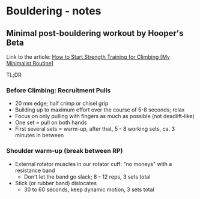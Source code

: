 # Bouldering - notes

## Minimal post-bouldering workout by Hooper's Beta
Link to the article: [How to Start Strength Training for Climbing [My Minimalist Routine]](https://www.hoopersbeta.com/library/10-science-backed-ways-to-get-stronger-in-half-the-time)

TL;DR
### Before Climbing: Recruitment Pulls
- 20 mm edge; half crimp or chisel grip
- Building up to maximum effort over the course of 5-8 seconds; relax
- Focus on only pulling with fingers as much as possible (not deadlift-like)
- One set = pull on both hands
- First several sets = warm-up, after that, 5 - 8 working sets, ca. 3 minutes in between

### Shoulder warm-up (break between RP)
- External rotator muscles in our rotator cuff: "no moneys" with a resistance band
    - Don't let the band go slack; 8 - 12 reps, 3 sets total
- Stick (or rubber band) dislocates
    - 30 to 60 seconds, keep dynamic motion, 3 sets total

